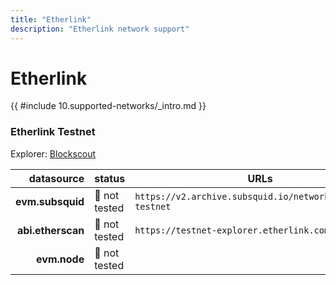```yaml
---
title: "Etherlink"
description: "Etherlink network support"
---
```


<!-- markdownlint-disable single-h1 heading-increment no-inline-html -->

# Etherlink

{{ #include 10.supported-networks/_intro.md }}

### Etherlink Testnet

Explorer: [Blockscout](https://testnet-explorer.etherlink.com/)

|        datasource | status        | URLs                                                       |
| -----------------:|:------------- | ---------------------------------------------------------- |
|  **evm.subsquid** | 🤔 not tested | `https://v2.archive.subsquid.io/network/etherlink-testnet` |
| **abi.etherscan** | 🤔 not tested | `https://testnet-explorer.etherlink.com/api`               |
|      **evm.node** | 🤔 not tested |                                                            |
